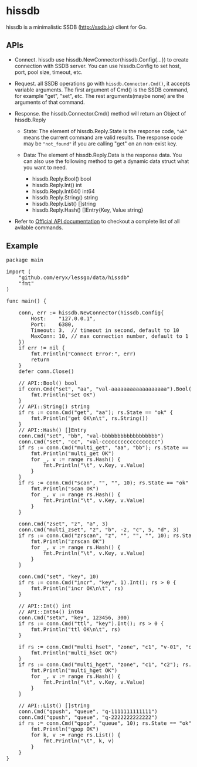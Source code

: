 # hissdb

hissdb is a minimalistic SSDB (http://ssdb.io) client for Go.

## APIs
* Connect. hissdb use hissdb.NewConnector(hissdb.Config{...}) to create connection with SSDB server. You can use hissdb.Config to set host, port, pool size, timeout, etc.

* Request. all SSDB operations go with ```hissdb.Connector.Cmd()```, it accepts variable arguments. The first argument of Cmd() is the SSDB command, for example "get", "set", etc. The rest arguments(maybe none) are the arguments of that command.

* Response. the hissdb.Connector.Cmd() method will return an Object of hissdb.Reply

	* State:  The element of hissdb.Reply.State is the response code, ```"ok"``` means the current command are valid results. The response code may be ```"not_found"``` if you are calling "get" on an non-exist key.

	* Data: The element of hissdb.Reply.Data is the response data. You can also use the following method to get a dynamic data struct what you want to need.
		* hissdb.Reply.Bool() bool
		* hissdb.Reply.Int() int
		* hissdb.Reply.Int64() int64
		* hissdb.Reply.String() string
		* hissdb.Reply.List() []string
		* hissdb.Reply.Hash() []Entry{Key, Value string}

* Refer to [Official API documentation](http://ssdb.io/docs/) to checkout a complete list of all avilable commands.

## Example
<pre>package main

import (
	"github.com/eryx/lessgo/data/hissdb"
	"fmt"
)

func main() {

	conn, err := hissdb.NewConnector(hissdb.Config{
		Host:    "127.0.0.1",
		Port:    6380,
		Timeout: 3,  // timeout in second, default to 10
		MaxConn: 10, // max connection number, default to 1
	})
	if err != nil {
		fmt.Println("Connect Error:", err)
		return
	}
	defer conn.Close()

	// API::Bool() bool
	if conn.Cmd("set", "aa", "val-aaaaaaaaaaaaaaaaaa").Bool() {
		fmt.Println("set OK")
	}
	// API::String() string
	if rs := conn.Cmd("get", "aa"); rs.State == "ok" {
		fmt.Println("get OK\n\t", rs.String())
	}
	// API::Hash() []Entry
	conn.Cmd("set", "bb", "val-bbbbbbbbbbbbbbbbbb")
	conn.Cmd("set", "cc", "val-cccccccccccccccccc")
	if rs := conn.Cmd("multi_get", "aa", "bb"); rs.State == "ok" {
		fmt.Println("multi_get OK")
		for _, v := range rs.Hash() {
			fmt.Println("\t", v.Key, v.Value)
		}
	}
	if rs := conn.Cmd("scan", "", "", 10); rs.State == "ok" {
		fmt.Println("scan OK")
		for _, v := range rs.Hash() {
			fmt.Println("\t", v.Key, v.Value)
		}
	}

	conn.Cmd("zset", "z", "a", 3)
	conn.Cmd("multi_zset", "z", "b", -2, "c", 5, "d", 3)
	if rs := conn.Cmd("zrscan", "z", "", "", "", 10); rs.State == "ok" {
		fmt.Println("zrscan OK")
		for _, v := range rs.Hash() {
			fmt.Println("\t", v.Key, v.Value)
		}
	}

	conn.Cmd("set", "key", 10)
	if rs := conn.Cmd("incr", "key", 1).Int(); rs > 0 {
		fmt.Println("incr OK\n\t", rs)
	}

	// API::Int() int
	// API::Int64() int64
	conn.Cmd("setx", "key", 123456, 300)
	if rs := conn.Cmd("ttl", "key").Int(); rs > 0 {
		fmt.Println("ttl OK\n\t", rs)
	}

	if rs := conn.Cmd("multi_hset", "zone", "c1", "v-01", "c2", "v-02"); rs.State == "ok" {
		fmt.Println("multi_hset OK")
	}
	if rs := conn.Cmd("multi_hget", "zone", "c1", "c2"); rs.State == "ok" {
		fmt.Println("multi_hget OK")
		for _, v := range rs.Hash() {
			fmt.Println("\t", v.Key, v.Value)
		}
	}

	// API::List() []string
	conn.Cmd("qpush", "queue", "q-1111111111111")
	conn.Cmd("qpush", "queue", "q-2222222222222")
	if rs := conn.Cmd("qpop", "queue", 10); rs.State == "ok" {
		fmt.Println("qpop OK")
		for k, v := range rs.List() {
			fmt.Println("\t", k, v)
		}
	}
}</pre>

